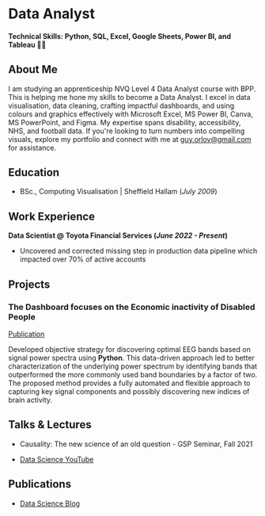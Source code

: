 # Data Analyst 

#### Technical Skills: Python, SQL, Excel, Google Sheets, Power BI, and Tableau 👩‍💻

## About Me
I am studying an apprenticeship NVQ Level 4 Data Analyst course with BPP. This is helping me hone my skills to become a Data Analyst. I excel in data visualisation, data cleaning, crafting impactful dashboards, and using colours and graphics effectively with Microsoft Excel, MS Power BI, Canva, MS PowerPoint, and Figma. My expertise spans disability, accessibility, NHS, and football data. If you're looking to turn numbers into compelling visuals, explore my portfolio and connect with me at guy.orlov@gmail.com for assistance.

## Education
- BSc., Computing Visualisation | Sheffield Hallam (_July 2009_)								       		

## Work Experience
**Data Scientist @ Toyota Financial Services (_June 2022 - Present_)**
- Uncovered and corrected missing step in production data pipeline which impacted over 70% of active accounts

## Projects
### The Dashboard focuses on the Economic inactivity of Disabled People
[Publication]([https://www.mdpi.com/1424-8220/22/8/3048](https://www.guyorlov.com/#job))

Developed objective strategy for discovering optimal EEG bands based on signal power spectra using **Python**. This data-driven approach led to better characterization of the underlying power spectrum by identifying bands that outperformed the more commonly used band boundaries by a factor of two. The proposed method provides a fully automated and flexible approach to capturing key signal components and possibly discovering new indices of brain activity.


## Talks & Lectures
- Causality: The new science of an old question - GSP Seminar, Fall 2021

- [Data Science YouTube](https://www.youtube.com/channel/UCa9gErQ9AE5jT2DZLjXBIdA)

## Publications

- [Data Science Blog](https://medium.com/@shawhin)
